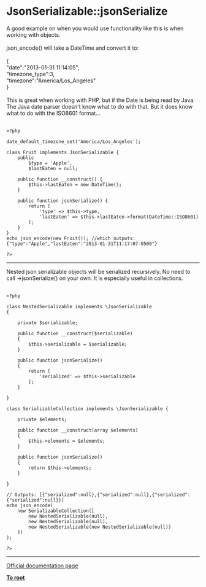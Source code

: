 # JsonSerializable::jsonSerialize



A good example on when you would use functionality like this is when working with objects.<br><br>json_encode() will take a DateTime and convert it to:<br><br>{<br>    "date":"2013-01-31 11:14:05",<br>    "timezone_type":3,<br>    "timezone":"America\/Los_Angeles"<br>}<br><br>This is great when working with PHP, but if the Date is being read by Java.  The Java date parser doesn&apos;t know what to do with that.  But it does know what to do with the ISO8601 format...<br><br>

```
<?php

date_default_timezone_set('America/Los_Angeles');

class Fruit implements JsonSerializable {
    public
        $type = 'Apple',
        $lastEaten = null;

    public function __construct() {
        $this->lastEaten = new DateTime();
    }

    public function jsonSerialize() {
        return [
            'type' => $this->type,
            'lastEaten' => $this->lastEaten->format(DateTime::ISO8601)
        ];
    }
}
echo json_encode(new Fruit()); //which outputs: {"type":"Apple","lastEaten":"2013-01-31T11:17:07-0500"}

?>
```
  

---

Nested json serializable objects will be serialized recursively. No need to call -&gt;jsonSerialize() on your own. It is especially useful in collections.<br><br>

```
<?php

class NestedSerializable implements \JsonSerializable
{

    private $serializable;

    public function __construct($serializable)
    {
        $this->serializable = $serializable;
    }

    public function jsonSerialize()
    {
        return [
            'serialized' => $this->serializable
        ];
    }

}

class SerializableCollection implements \JsonSerializable {

    private $elements;

    public function __construct(array $elements)
    {
        $this->elements = $elements;
    }

    public function jsonSerialize()
    {
        return $this->elements;
    }

}

// Outputs: [{"serialized":null},{"serialized":null},{"serialized":{"serialized":null}}]
echo json_encode(
    new SerializableCollection([
        new NestedSerializable(null),
        new NestedSerializable(null),
        new NestedSerializable(new NestedSerializable(null))
    ])
);

?>
```
  

---

[Official documentation page](https://www.php.net/manual/en/jsonserializable.jsonserialize.php)

**[To root](/README.md)**